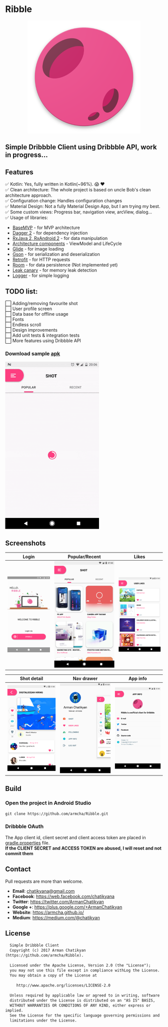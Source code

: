 # Ribble

<p align="center">
    <a href="art/launcher.png">
        <img src="art/launcher.png" width="360" height="360"/>
    </a>
</p>

## Simple Dribbble Client using Dribbble API, work in progress...

## Features
:white_check_mark:  Kotlin: Yes, fully written in Kotlin(~96%). :scream: :heart: <br/>
:white_check_mark:  Clean architecture: The whole project is based on uncle Bob's clean architecture approach. <br/>
:white_check_mark:  Configuration change: Handles configuration changes <br/>
:white_check_mark:  Material Design: Not a fully Material Design App, but I am trying my best. <br/>
:white_check_mark:  Some custom views: Progress bar, navigation view, arcView, dialog...<br/>
:white_check_mark:  Usage of libraries:<br/>
   * [BaseMVP](https://github.com/armcha/MVP-Architecture-Components) - for MVP architecture<br/>
   * [Dagger 2](https://github.com/google/dagger) - for dependency injection<br/>
   * [RxJava 2, RxAndroid 2](https://github.com/ReactiveX/RxJava) - for data manipulation<br/>
   * [Architecture components](https://developer.android.com/topic/libraries/architecture/index.html) - ViewModel and LifeCycle<br/>
   * [Glide](https://github.com/bumptech/glide) - for image loading<br/>
   * [Gson](https://github.com/google/gson) - for serialization and deserialization<br/>
   * [Retrofit](https://github.com/square/retrofit) - for HTTP requests<br/>
   * [Room](https://developer.android.com/topic/libraries/architecture/room.html) - for data persistence (Not implemented yet)<br/>
   * [Leak canary](https://github.com/square/leakcanary) - for memory leak detection<br/>
   * [Logger](https://github.com/armcha/logger) - for simple logging<br/>
    
## TODO list:
:white_large_square: Adding/removing favourite shot <br/>
:white_large_square: User profile screen <br/>
:white_large_square: Data base for offline usage <br/>
:white_large_square: Fonts <br/>
:white_large_square: Endless scroll <br/>
:white_large_square: Design improvements <br/>
:white_large_square: Add unit tests & integration tests <br/> 
:white_large_square: More features using Dribbble API <br/>

### Download sample [apk](https://github.com/armcha/Ribble/blob/master/art/Ribble.apk)

![Gif](art/ribble_demo.gif)

## Screenshots

| Login     | Popular/Recent     | Likes     |
| :-------------: | :-------------: | :-------------: |
| ![Login](art/log_in.png) | ![Popular/Recent](art/shots.png) | ![Likes](art/likes.png) |

| Shot detail     | Nav drawer     | App info     | 
| :-------------: | :-------------: | :-------------: |
| ![Shot detail](art/detail.png) | ![Nav drawer](art/nav_drawer.png) | ![App info](art/app_info.png) | 
    
## Build
### Open the project in Android Studio
```
git clone https://github.com/armcha/Ribble.git
```

### Dribbble OAuth
The App client id, client secret and client access token are placed in [gradle.properties](https://github.com/armcha/Ribble/blob/master/gradle.properties) file.<br/>
 **If the CLIENT SECRET and ACCESS TOKEN are abused, I will reset and not commit them**
 
 
## Contact

Pull requests are more than welcome.

- **Email**: chatikyana@gmail.com
- **Facebook**: https://web.facebook.com/chatikyana
- **Twitter**: https://twitter.com/ArmanChatikyan
- **Google +**: https://plus.google.com/+ArmanChatikyan
- **Website**: https://armcha.github.io/
- **Medium**: https://medium.com/@chatikyan

License
--------


      Simple Dribbble Client
      Copyright (c) 2017 Arman Chatikyan (https://github.com/armcha/Ribble).

      Licensed under the Apache License, Version 2.0 (the "License");
      you may not use this file except in compliance withLog the License.
      You may obtain a copy of the License at

         http://www.apache.org/licenses/LICENSE-2.0

      Unless required by applicable law or agreed to in writing, software
      distributed under the License is distributed on an "AS IS" BASIS,
      WITHOUT WARRANTIES OR CONDITIONS OF ANY KIND, either express or implied.
      See the License for the specific language governing permissions and
      limitations under the License.
    
